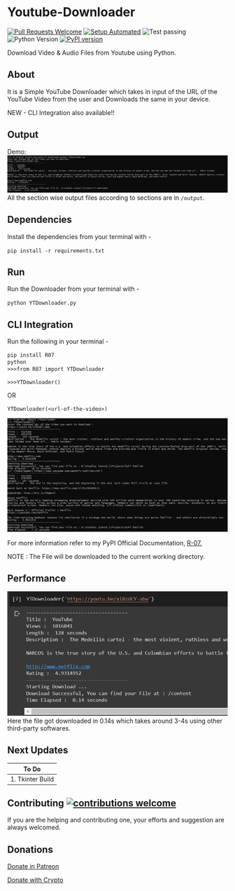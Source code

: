 # Youtube-Downloader

[![Pull Requests Welcome](https://img.shields.io/badge/PRs-welcome-brightgreen.svg?style=flat)](http://makeapullrequest.com)
[![Setup Automated](https://img.shields.io/badge/setup-automated-blue?logo=gitpod)](https://gitpod.io/from-referrer/)
![Test passing](https://img.shields.io/badge/Tests-passing-brightgreen.svg)
![Python Version](https://img.shields.io/badge/python-3.x-brightgreen.svg)
[![PyPI version](https://badge.fury.io/py/R07.svg)](https://badge.fury.io/py/R07)

Download Video &amp; Audio Files from Youtube using Python.

## About

It is a Simple YouTube Downloader which takes in input of the URL of the YouTube Video from the user and Downloads the same in your device.

NEW -  CLI Integration also available!!

## Output

Demo:
![](./outputs/Capture.PNG)
All the section wise output files according to sections are in `/output`.

## Dependencies 

Install the dependencies from your terminal with -

`pip install -r requirements.txt`

## Run 

Run the Downloader from your terminal with -

`python YTDownloader.py`

## CLI Integration

Run the following in your terminal -

```
pip install R07
python
>>>from R07 import YTDownloader
```
```
>>>YTDownloader()
```
OR
```
YTDownloader(<url-of-the-video>)
```
![](./outputs/YTDownloader.PNG)

For more information refer to my PyPI Official Documentation, [R-07.](https://pypi.org/project/R07)

NOTE : The File will be downloaded to the current working directory.

## Performance

![](./outputs/Time.PNG) <br>
Here the file got downloaded in 0.14s which takes around 3-4s using other third-party softwares.

## Next Updates 

| To Do              |
|--------------------|
| 1. Tkinter Build   |

## Contributing [![contributions welcome](https://img.shields.io/badge/contributions-welcome-brightgreen.svg?style=flat)](https://github.com/dwyl/esta/issues)

If you are the helping and contributing one, your efforts and suggestion are always welcomed.

## Donations

[Donate in Patreon](https://patreon.com/rahulbordoloi) <br>
<div>
  <a class="donate-with-crypto"
     href="https://commerce.coinbase.com/checkout/c2be6faa-ef33-40ea-9a18-6054fe6d75a0">
    Donate with Crypto
  </a>
</div>
